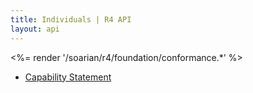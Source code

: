 ```yaml
---
title: Individuals | R4 API
layout: api
---
```


<%= render '/soarian/r4/foundation/conformance.*' %>

* [Capability Statement](/soarian/r4/base/conformance/capabilityStatement)